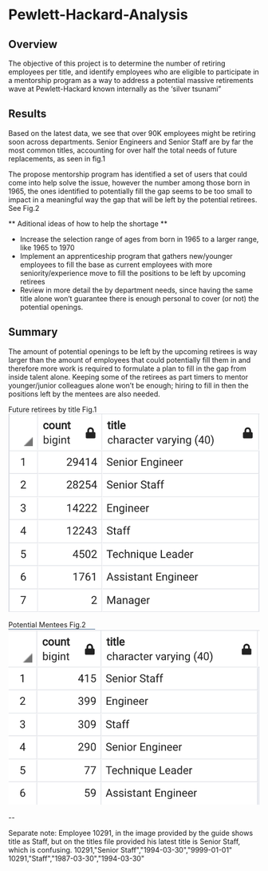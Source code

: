 # Pewlett-Hackard-Analysis

## Overview
The objective of this project is to determine the number of retiring employees per title, and identify employees who are eligible to participate in a mentorship program as a way to address a potential massive retirements wave at Pewlett-Hackard known internally as the ‘silver tsunami”

## Results
Based on the latest data, we see that over 90K employees might be retiring soon across departments.
Senior Engineers and Senior Staff are by far the most common titles, accounting for over half the total needs of future replacements, as seen in fig.1

The propose mentorship program has identified a set of users that could come into help solve the issue, however the number among those born in 1965, the ones identified to potentially fill the gap seems to be too small to impact in a meaningful way the gap that will be left by the potential retirees. See Fig.2

** Aditional ideas of how to help the shortage **
-	Increase the selection range of ages from born in 1965 to a larger range, like 1965 to 1970
-	Implement an apprenticeship program that gathers new/younger employees to fill the base as current employees with more seniority/experience move to fill the positions to be left by upcoming retirees
-	Review in more detail the by department needs, since having the same title alone won’t guarantee there is enough personal to cover (or not) the potential openings.


## Summary 

The amount of potential openings to be left by the upcoming retirees is way larger than the amount of employees that could potentially fill them in and therefore more work is required to formulate a plan to fill in the gap from inside talent alone. Keeping some of the retirees as part timers to mentor younger/junior colleagues alone won’t be enough; hiring to fill in then the positions left by the mentees are also needed.

Future retirees by title Fig.1
![Fig 1](https://github.com/TheLittlePrincess/Pewlett-Hackard-Analysis/blob/main/Retirees%20by%20tittle.png)

Potential Mentees Fig.2
![Fig 2](https://github.com/TheLittlePrincess/Pewlett-Hackard-Analysis/blob/main/Potential%20Mentees.png)

--

Separate note: Employee 10291, in the image provided by the guide shows title as Staff, but on the titles file provided his latest title is Senior Staff, which is confusing.
10291,"Senior Staff","1994-03-30","9999-01-01"
10291,"Staff","1987-03-30","1994-03-30"


